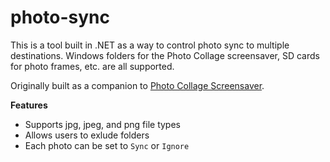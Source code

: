 # photo-sync

This is a tool built in .NET as a way to control photo sync to multiple destinations. Windows folders for the Photo Collage screensaver, SD cards for photo frames, etc. are all supported.

Originally built as a companion to [Photo Collage Screensaver](https://github.com/jeremyknight-me/photocollage).

**Features**

* Supports jpg, jpeg, and png file types
* Allows users to exlude folders
* Each photo can be set to `Sync` or `Ignore` 